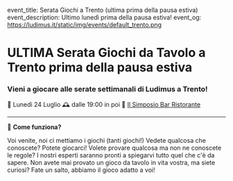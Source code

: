 event_title: Serata Giochi a Trento (ultima prima della pausa estiva)
event_description: Ultimo lunedì prima della pausa estiva!
event_og: https://ludimus.it/static/img/events/default_trento.png

# ULTIMA Serata Giochi da Tavolo a Trento prima della pausa estiva

### Vieni a giocare alle serate settimanali di Ludimus a Trento!

📅 Lunedì 24 Luglio
🕰 dalle 19:00 in poi
📍 [Il Simposio Bar Ristorante](https://g.page/ilsimposiotrento?share)

---

🎲 **Come funziona?**

Voi venite, noi ci mettiamo i giochi (tanti giochi!)
Vedete qualcosa che conoscete? Potete giocarci!
Volete provare qualcosa ma non ne conoscete le regole? I nostri esperti saranno pronti a spiegarvi tutto quel che c'è da sapere.
Non avete mai provato un gioco da tavolo in vita vostra, ma siete curiosi? Fate un salto, abbiamo il gioco adatto a voi!